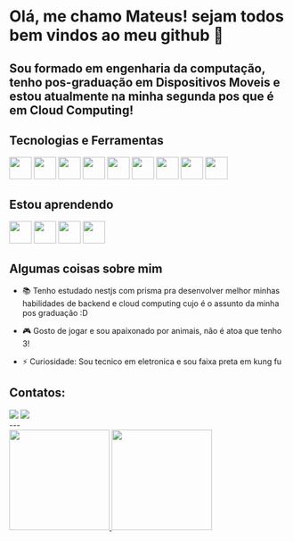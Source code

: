 # Olá, me chamo Mateus! sejam todos bem vindos ao meu github 👋
## Sou formado em engenharia da computação, tenho pos-graduação em Dispositivos Moveis e estou atualmente na minha segunda pos que é em Cloud Computing!


## Tecnologias e Ferramentas
   
 <img src="https://cdn.jsdelivr.net/gh/devicons/devicon/icons/react/react-original.svg" width="40" heigh="40" />  <img src="https://cdn.jsdelivr.net/gh/devicons/devicon/icons/git/git-original.svg" width="40" heigh="40"/> <img src="https://cdn.jsdelivr.net/gh/devicons/devicon/icons/html5/html5-original.svg" width="40" heigh="40" /> <img src="https://cdn.jsdelivr.net/gh/devicons/devicon/icons/javascript/javascript-original.svg"  width="40" heigh="40"/> <img src="https://cdn.jsdelivr.net/gh/devicons/devicon/icons/jest/jest-plain.svg" width="40" heigh="40" />   <img src="https://cdn.jsdelivr.net/gh/devicons/devicon/icons/typescript/typescript-original.svg" width="40" heigh="40"/> <img src="https://cdn.jsdelivr.net/gh/devicons/devicon@latest/icons/redux/redux-original.svg" width="40" heigh="40" /> <img src="https://cdn.jsdelivr.net/gh/devicons/devicon@latest/icons/vuejs/vuejs-original.svg" width="40" heigh="40" /> <img src="https://cdn.jsdelivr.net/gh/devicons/devicon@latest/icons/nodejs/nodejs-original-wordmark.svg" width="40" heigh="40" />
          
          
          
         
## Estou aprendendo

<img src="https://cdn.jsdelivr.net/gh/devicons/devicon@latest/icons/nestjs/nestjs-original.svg" width="40" heigh="40" /> <img src="https://cdn.jsdelivr.net/gh/devicons/devicon/icons/nextjs/nextjs-original.svg" width="40" heigh="40" /> <img src="https://cdn.jsdelivr.net/gh/devicons/devicon@latest/icons/python/python-original-wordmark.svg" width="40" heigh="40" /> <img src="https://cdn.jsdelivr.net/gh/devicons/devicon@latest/icons/django/django-plain-wordmark.svg" width="40" heigh="40" />
          

## Algumas coisas sobre mim
- 📚 Tenho estudado nestjs com prisma pra desenvolver melhor minhas habilidades de backend e cloud computing cujo é o assunto da minha pos graduação :D

- 🎮 Gosto de jogar e sou apaixonado por animais, não é atoa que tenho 3!

- ⚡ Curiosidade: Sou tecnico em eletronica e sou faixa preta em kung fu

## Contatos:

<div>
<a href = "mateus.satiro2@gmail.com"><img src="https://img.shields.io/badge/Gmail-D14836?style=for-the-badge&logo=gmail&logoColor=white" target="_blank"></a>
<a href="https://www.linkedin.com/in/mateussatiro" target="_blank"><img src="https://img.shields.io/badge/-LinkedIn-%230077B5?style=for-the-badge&logo=linkedin&logoColor=white" target="_blank"></a>   
</div>
---

<div>
<a href="https://github.com/Raidro">
 <img height="180em" src="https://github-readme-stats.vercel.app/api?username=raidro&show_icons=true&theme=dracula&include_all_commits=true&count_private=true"/>
 <img height="180em" src="https://github-readme-stats.vercel.app/api/top-langs/?username=raidro&layout=compact&langs_count=7&theme=dracula"/>
</div>

